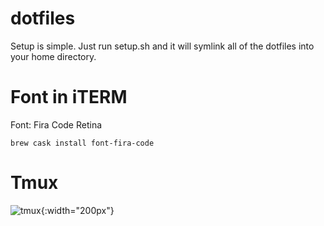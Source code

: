 # dotfiles

Setup is simple. Just run setup.sh and it will symlink all of the dotfiles into your home directory.

# Font in iTERM

Font: Fira Code Retina

```
brew cask install font-fira-code
```

# Tmux

![tmux](https://raw.githubusercontent.com/alexstrassheim/dotfiles/master/tmux.png){:width="200px"}
